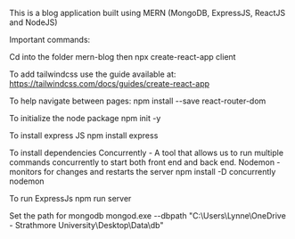 This is a blog application built using MERN (MongoDB, ExpressJS, ReactJS and NodeJS) 

Important commands:

Cd into the folder mern-blog then
npx create-react-app client

To add tailwindcss use the guide available at:
https://tailwindcss.com/docs/guides/create-react-app

To help navigate between pages:
npm install --save react-router-dom

To initialize the node package
npm init -y

To install express JS
npm install express

To install dependencies
Concurrently - A tool that allows us to run multiple commands concurrently to start both front end and back end.
Nodemon - monitors for changes and restarts the server
npm install -D concurrently nodemon

To run ExpressJs 
npm run server

Set the path for mongodb
mongod.exe --dbpath "C:\Users\Lynne\OneDrive - Strathmore University\Desktop\Data\db"


